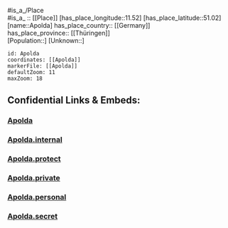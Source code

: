 ﻿---
location: [51.02,11.52] 
mapzoom: [7,12] 
mapmarker: city 
type: City
tags:
- geo/City


SpocWebEntityId: 28844
isDeleted: false
confidential: public

---
#is_a_/Place  
#is_a_ :: [[Place]] 
[has_place_longitude::11.52] 
[has_place_latitude::51.02] 
[name::Apolda] 
has_place_country:: [[Germany]]  
has_place_province:: [[Thüringen]]  
[Population::] 
[Unknown::] 


```leaflet
id: Apolda
coordinates: [[Apolda]] 
markerFile: [[Apolda]] 
defaultZoom: 11 
maxZoom: 18
```


## Confidential Links & Embeds: 

### [Apolda](/_public/Earth/Continent/Europe/Europe~Central/Germany/Germany~East/Thüringen/counties~TH/Weimarer_Land/cities~Weimarer_Land/Apolda.md) 

### [Apolda.internal](/_internal/Earth/Continent/Europe/Europe~Central/Germany/Germany~East/Thüringen/counties~TH/Weimarer_Land/cities~Weimarer_Land/Apolda.internal.md) 

### [Apolda.protect](/_protect/Earth/Continent/Europe/Europe~Central/Germany/Germany~East/Thüringen/counties~TH/Weimarer_Land/cities~Weimarer_Land/Apolda.protect.md) 

### [Apolda.private](/_private/Earth/Continent/Europe/Europe~Central/Germany/Germany~East/Thüringen/counties~TH/Weimarer_Land/cities~Weimarer_Land/Apolda.private.md) 

### [Apolda.personal](/_personal/Earth/Continent/Europe/Europe~Central/Germany/Germany~East/Thüringen/counties~TH/Weimarer_Land/cities~Weimarer_Land/Apolda.personal.md) 

### [Apolda.secret](/_secret/Earth/Continent/Europe/Europe~Central/Germany/Germany~East/Thüringen/counties~TH/Weimarer_Land/cities~Weimarer_Land/Apolda.secret.md) 
